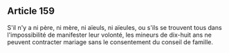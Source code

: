 Article 159
----
S'il n'y a ni père, ni mère, ni aïeuls, ni aïeules, ou s'ils se trouvent tous
dans l'impossibilité de manifester leur volonté, les mineurs de dix-huit ans ne
peuvent contracter mariage sans le consentement du conseil de famille.
